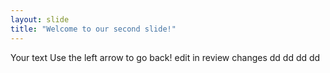```yaml
---
layout: slide
title: "Welcome to our second slide!"
---
```

Your text
Use the left arrow to go back!
edit in review changes
dd
dd
dd
dd
